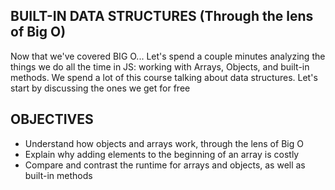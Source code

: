 ## BUILT-IN DATA STRUCTURES (Through the lens of Big O)

Now that we've covered BIG O...
Let's spend a couple minutes analyzing the things we do all the time in JS: working with Arrays, Objects, and built-in methods.
We spend a lot of this course talking about data structures.
Let's start by discussing the ones we get for free

## OBJECTIVES

- Understand how objects and arrays work, through the lens of Big O
- Explain why adding elements to the beginning of an array is costly
- Compare and contrast the runtime for arrays and objects, as well as built-in methods
